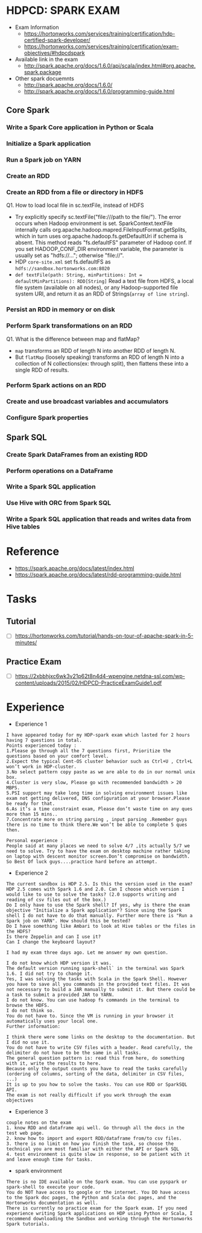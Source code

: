 # HDPCD: SPARK EXAM
* Exam Information
    * https://hortonworks.com/services/training/certification/hdp-certified-spark-developer/
    * https://hortonworks.com/services/training/certification/exam-objectives/#hdpcdspark
* Available link in the exam
    * http://spark.apache.org/docs/1.6.0/api/scala/index.html#org.apache.spark.package
* Other spark docuemnts
    * http://spark.apache.org/docs/1.6.0/
    * http://spark.apache.org/docs/1.6.0/programming-guide.html

## Core Spark
### Write a Spark Core application in Python or Scala
### Initialize a Spark application
### Run a Spark job on YARN
### Create an RDD
### Create an RDD from a file or directory in HDFS
Q1. How to load local file in sc.textFile, instead of HDFS
* Try explicitly specify sc.textFile("file:///path to the file/"). The error occurs when Hadoop environment is set.
SparkContext.textFile internally calls org.apache.hadoop.mapred.FileInputFormat.getSplits, which in turn uses org.apache.hadoop.fs.getDefaultUri if schema is absent. This method reads "fs.defaultFS" parameter of Hadoop conf. If you set HADOOP_CONF_DIR environment variable, the parameter is usually set as "hdfs://..."; otherwise "file://".
* HDP `core-site.xml` set fs.defaultFS as `hdfs://sandbox.hortonworks.com:8020`
* `def textFile(path: String, minPartitions: Int = defaultMinPartitions): RDD[String]`
Read a text file from HDFS, a local file system (available on all nodes), or any Hadoop-supported file system URI, and return it as an RDD of Strings(`array of line string`).

### Persist an RDD in memory or on disk
### Perform Spark transformations on an RDD
Q1. What is the difference between map and flatMap?
* `map` transforms an RDD of length N into another RDD of length N.
* But `flatMap` (loosely speaking) transforms an RDD of length N into a collection of N collections(ex: through split), then flattens these into a single RDD of results.

### Perform Spark actions on an RDD
### Create and use broadcast variables and accumulators
### Configure Spark properties

## Spark SQL

### Create Spark DataFrames from an existing RDD
### Perform operations on a DataFrame
### Write a Spark SQL application
### Use Hive with ORC from Spark SQL
### Write a Spark SQL application that reads and writes data from Hive tables


# Reference
* https://spark.apache.org/docs/latest/index.html 
* https://spark.apache.org/docs/latest/rdd-programming-guide.html

# Tasks
## Tutorial
- [ ] https://hortonworks.com/tutorial/hands-on-tour-of-apache-spark-in-5-minutes/

## Practice Exam
- [ ] https://2xbbhjxc6wk3v21p62t8n4d4-wpengine.netdna-ssl.com/wp-content/uploads/2015/02/HDPCD-PracticeExamGuide1.pdf

# Experience
* Experience 1
```
I have appeared today for my HDP-spark exam which lasted for 2 hours having 7 questions in total.
Points experienced today :
1.Please go through all the 7 questions first, Prioritize the questions based on your comfort level.
2.Expect the typical Cent-OS cluster behavior such as Ctrl+U , Ctrl+L won’t work in HDP-cluster.
3.No select pattern copy paste as we are able to do in our normal unix box.
4.Cluster is very slow, Please go with recommended bandwidth > 20 MBPS.
5.PSI support may take long time in solving environment issues like exam not getting delivered, DNS configuration at your browser.Please be ready for that.
6.As it’s a time constraint exam, Please don’t waste time on any ques more than 15 mins..
7.Concentrate more on string parsing , input parsing .Remember guys there is no time to think there.We won’t be able to complete 5 ques then.

Personal experience :
People said at many places we need to solve 4/7 ,its actually 5/7 we need to solve. Try to have the exam on desktop machine rather taking on laptop with descent monitor screen.Don’t compromise on bandwidth.
So Best Of luck guys....practice hard before an attempt.
```
* Experience 2

```
The current sandbox is HDP 2.5. Is this the version used in the exam?
HDP 2.5 comes with Spark 1.6 and 2.0. Can I choose which version I would like to use to solve the tasks? (2.0 supports writing and reading of csv files out of the box.)
Do I only have to use the Spark shell? If yes, why is there the exam objective "Initialize a Spark application"? Since using the Spark shell I do not have to do that manually. Further more there is "Run a Spark job on YARN". How should this be tested?
Do I have something like Ambari to look at Hive tables or the files in the HDFS?
Is there Zeppelin and can I use it?
Can I change the keyboard layout?

```
```
I had my exam three days ago. Let me answer my own question.

I do not know which HDP version it was.
The default version running spark-shell` in the terminal was Spark 1.6. I did not try to change it.
Yes, I was solving the tasks with Scala in the Spark Shell. However you have to save all you commands in the provided text files. It was not necessary to build a JAR manually to submit it. But there could be a task to submit a provided JAR to YARN.
I do not know. You can use hadoop fs commands in the terminal to browse the HDFS.
I do not think so.
You do not have to. Since the VM is running in your browser it automatically uses your local one.
Further information:

I think there were some links on the desktop to the documentation. But I did no use it.
You do not have to write CSV files with a header. Read carefully, the delimiter do not have to be the same in all tasks.
The general question pattern is: read this from here, do something with it, write the results to here.
Because only the output counts you have to read the tasks carefully (ordering of columns, sorting of the data, delimiter in CSV files, ...)
It is up to you how to solve the tasks. You can use RDD or SparkSQL API.
The exam is not really difficult if you work through the exam objectives
```
* Experience 3
```
couple notes on the exam
1. know RDD and dataframe api well. Go through all the docs in the test web page.
2. know how to import and export RDD/dataframe from/to csv files.
3. there is no limit on how you finish the task, so choose the technical you are most familiar with either the API or Spark SQL
4. test environment is quite slow in response, so be patient with it and leave enough time for tasks.
```

* spark environment
```
There is no IDE available on the Spark exam. You can use pyspark or spark-shell to execute your code.
You do NOT have access to google or the internet. You DO have access to the Spark doc pages, the Python and Scala doc pages, and the Hortonworks documentation as well.
There is currently no practice exam for the Spark exam. If you need experience writing Spark applications on HDP using Python or Scala, I recommend downloading the Sandbox and working through the Hortonworks Spark tutorials.
```
